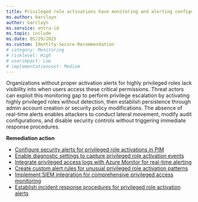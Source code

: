 ```yaml
---
title: Privileged role activations have monitoring and alerting configured
ms.author: barclayn
author: barclayn
ms.service: entra-id
ms.topic: include
ms.date: 05/29/2025
ms.custom: Identity-Secure-Recommendation
# category: Monitoring
# risklevel: High
# userimpact: Low
# implementationcost: Medium
---
```

Organizations without proper activation alerts for highly privileged roles lack visibility into when users access these critical permissions. Threat actors can exploit this monitoring gap to perform privilege escalation by activating highly privileged roles without detection, then establish persistence through admin account creation or security policy modifications. The absence of real-time alerts enables attackers to conduct lateral movement, modify audit configurations, and disable security controls without triggering immediate response procedures.

**Remediation action**

- [Configure security alerts for privileged role activations in PIM](/entra/id-governance/privileged-identity-management/pim-how-to-configure-security-alerts)
- [Enable diagnostic settings to capture privileged role activation events](/entra/identity/monitoring-health/howto-configure-diagnostic-settings)
- [Integrate privileged access logs with Azure Monitor for real-time alerting](/entra/identity/monitoring-health/howto-integrate-activity-logs-with-azure-monitor-logs)
- [Create custom alert rules for unusual privileged role activation patterns](/azure/azure-monitor/alerts/alerts-log)
- [Implement SIEM integration for comprehensive privileged access monitoring](/entra/identity/monitoring-health/howto-stream-logs-to-event-hub)
- [Establish incident response procedures for privileged role activation alerts](/entra/id-governance/privileged-identity-management/pim-how-to-use-audit-log) 